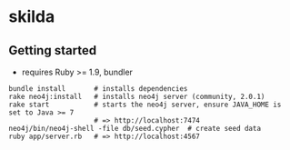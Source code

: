 # skilda


## Getting started

* requires Ruby >= 1.9, bundler

```
bundle install       # installs dependencies
rake neo4j:install   # installs neo4j server (community, 2.0.1)
rake start           # starts the neo4j server, ensure JAVA_HOME is set to Java >= 7
                     # => http://localhost:7474
neo4j/bin/neo4j-shell -file db/seed.cypher  # create seed data
ruby app/server.rb   # => http://localhost:4567
```
